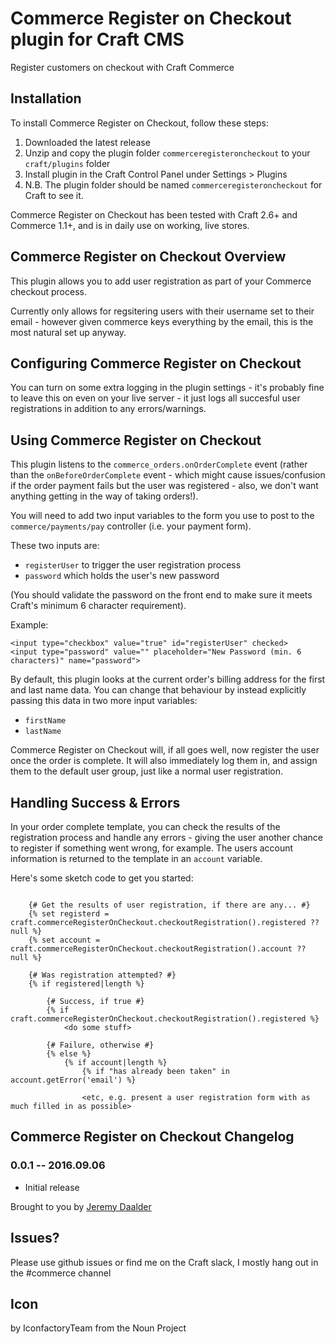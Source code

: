 # Commerce Register on Checkout plugin for Craft CMS

Register customers on checkout with Craft Commerce

## Installation

To install Commerce Register on Checkout, follow these steps:

1. Downloaded the latest release
2. Unzip and copy the plugin folder `commerceregisteroncheckout` to your `craft/plugins` folder
3. Install plugin in the Craft Control Panel under Settings > Plugins
4. N.B. The plugin folder should be named `commerceregisteroncheckout` for Craft to see it.  

Commerce Register on Checkout has been tested with Craft 2.6+ and Commerce 1.1+, and is in daily use on working, live stores.

## Commerce Register on Checkout Overview

This plugin allows you to add user registration as part of your Commerce checkout process.  

Currently only allows for regsitering users with their username set to their email - however given commerce keys everything by the email, this is the most natural set up anyway.

## Configuring Commerce Register on Checkout

You can turn on some extra logging in the plugin settings - it's probably fine to leave this on even on your live server - it just logs all succesful user registrations in addition to any errors/warnings.

## Using Commerce Register on Checkout

This plugin listens to the `commerce_orders.onOrderComplete` event (rather than the `onBeforeOrderComplete` event - which might cause issues/confusion if the order payment fails but the user was registered - also, we don't want anything getting in the way of taking orders!).

You will need to add two input variables to the form you use to post to the `commerce/payments/pay` controller (i.e. your payment form).  

These two inputs are:

* `registerUser` to trigger the user registration process
* `password` which holds the user's new password 

(You should validate the password on the front end to make sure it meets Craft's minimum 6 character requirement).

Example:

    <input type="checkbox" value="true" id="registerUser" checked>
    <input type="password" value="" placeholder="New Password (min. 6 characters)" name="password">

By default, this plugin looks at the current order's billing address for the first and last name data.  You can change that behaviour by instead explicitly passing this data in two more input variables:

* `firstName`
* `lastName`

Commerce Register on Checkout will, if all goes well, now register the user once the order is complete.  It will also immediately log them in, and assign  them to the default user group, just like a normal user registration.

## Handling Success & Errors

In your order complete template, you can check the results of the registration process and handle any errors - giving the user another chance to register if something went wrong, for example.  The users account information is returned to the template in an `account` variable.

Here's some sketch code to get you started:

```

    {# Get the results of user registration, if there are any... #}
    {% set registerd = craft.commerceRegisterOnCheckout.checkoutRegistration().registered ?? null %}
    {% set account = craft.commerceRegisterOnCheckout.checkoutRegistration().account ?? null %}

    {# Was registration attempted? #}
    {% if registered|length %}

        {# Success, if true #}
        {% if craft.commerceRegisterOnCheckout.checkoutRegistration().registered %}
            <do some stuff>
        
        {# Failure, otherwise #}
        {% else %}
            {% if account|length %}
                {% if "has already been taken" in account.getError('email') %}

                <etc, e.g. present a user registration form with as much filled in as possible>
```


## Commerce Register on Checkout Changelog

### 0.0.1 -- 2016.09.06

* Initial release

Brought to you by [Jeremy Daalder](https://github.com/bossanova808)

## Issues?

Please use github issues or find me on the Craft slack, I mostly hang out in the #commerce channel

## Icon

by IconfactoryTeam from the Noun Project
